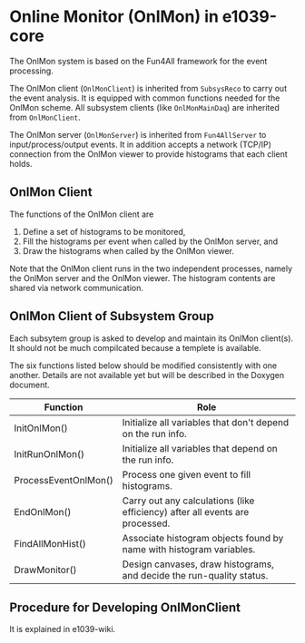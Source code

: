 # Online Monitor (OnlMon) in e1039-core

The OnlMon system is based on the Fun4All framework for the event processing.

The OnlMon client (`OnlMonClient`) is inherited from `SubsysReco` to carry out the event analysis.
It is equipped with common functions needed for the OnlMon scheme.
All subsystem clients (like `OnlMonMainDaq`) are inherited from `OnlMonClient`.

The OnlMon server (`OnlMonServer`) is inherited from `Fun4AllServer` to input/process/output events.
It in addition accepts a network (TCP/IP) connection from the OnlMon viewer to provide histograms that each client holds.


## OnlMon Client

The functions of the OnlMon client are
1. Define a set of histograms to be monitored,
1. Fill the histograms per event when called by the OnlMon server, and
1. Draw the histograms when called by the OnlMon viewer.

Note that the OnlMon client runs in the two independent processes, namely the OnlMon server and the OnlMon viewer.
The histogram contents are shared via network communication.


## OnlMon Client of Subsystem Group

Each subsytem group is asked to develop and maintain its OnlMon client(s).
It should not be much compilcated because a templete is available.

The six functions listed below should be modified consistently with one another.
Details are not available yet but will be described in the Doxygen document.

 | Function             | Role |
 |----------------------|------|
 | InitOnlMon()         | Initialize all variables that don't depend on the run info. |
 | InitRunOnlMon()	| Initialize all variables that depend on the run info.       |
 | ProcessEventOnlMon()	| Process one given event to fill histograms.                 |
 | EndOnlMon()		| Carry out any calculations (like efficiency) after all events are processed. |
 | FindAllMonHist()	| Associate histogram objects found by name with histogram variables.  |
 | DrawMonitor()        | Design canvases, draw histograms, and decide the run-quality status. |


## Procedure for Developing OnlMonClient

It is explained in e1039-wiki.

